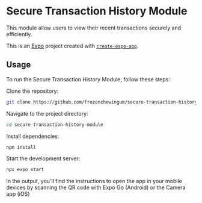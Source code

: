 # Secure Transaction History Module 
This module allow users to view their recent transactions securely and efficiently.

This is an [Expo](https://expo.dev) project created with [`create-expo-app`](https://www.npmjs.com/package/create-expo-app).

## Usage
To run the Secure Transaction History Module, follow these steps:

Clone the repository:
 ```bash
git clone https://github.com/frozenchewingum/secure-transaction-history-module.git
```

Navigate to the project directory:
```bash
cd secure-transaction-history-module
```

Install dependencies:
```bash
npm install
```

Start the development server:
```bash
npx expo start
```

In the output, you'll find the instructions to open the app in your mobile devices
by scanning the QR code with Expo Go (Android) or the Camera app (iOS)
